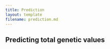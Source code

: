 ```yaml
---
title: Prediction
layout: template
filename: prediction.md
---
```


## Predicting total genetic values

